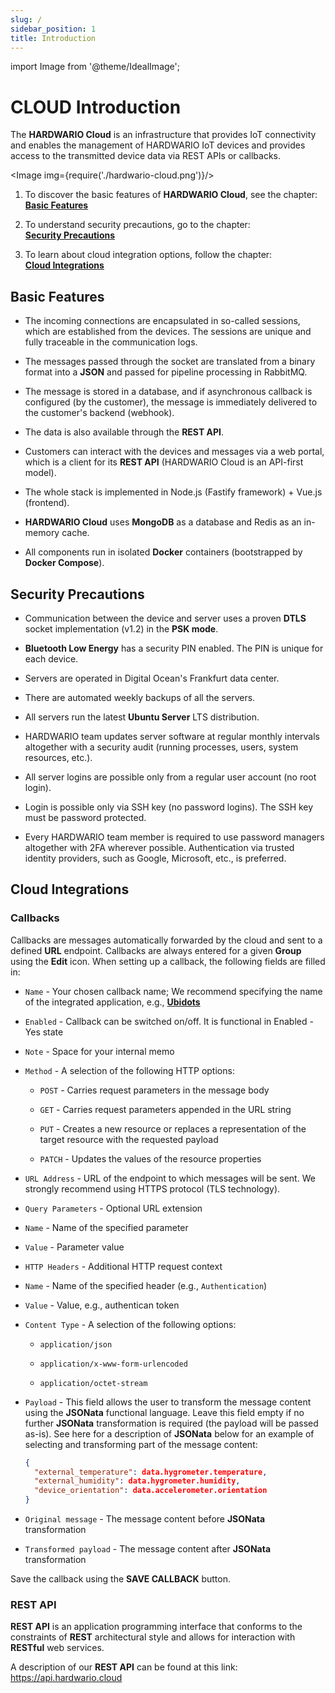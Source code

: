 ```yaml
---
slug: /
sidebar_position: 1
title: Introduction
---
```

import Image from '@theme/IdealImage';

# CLOUD Introduction

The **HARDWARIO Cloud** is an infrastructure that provides IoT connectivity and enables the management of HARDWARIO IoT devices and provides access to the transmitted device data via REST APIs or callbacks.

<Image img={require('./hardwario-cloud.png')}/><br/>

1. To discover the basic features of **HARDWARIO Cloud**, see the chapter:<br/>
   [**Basic Features**](category/basic-feautures)

1. To understand security precautions, go to the chapter:<br/>
   [**Security Precautions**](category/security-precautions)

1. To learn about cloud integration options, follow the chapter:<br/>
   [**Cloud Integrations**](category/integrations)

## Basic Features

* The incoming connections are encapsulated in so-called sessions, which are established from the devices. The sessions are unique and fully traceable in the communication logs.

* The messages passed through the socket are translated from a binary format into a **JSON** and passed for pipeline processing in RabbitMQ.

* The message is stored in a database, and if asynchronous callback is configured (by the customer), the message is immediately delivered to the customer's backend (webhook).

* The data is also available through the **REST API**.

* Customers can interact with the devices and messages via a web portal, which is a client for its **REST API** (HARDWARIO Cloud is an API-first model).

* The whole stack is implemented in Node.js (Fastify framework) + Vue.js (frontend).

* **HARDWARIO Cloud** uses **MongoDB** as a database and Redis as an in-memory cache.

* All components run in isolated **Docker** containers (bootstrapped by **Docker Compose**).

## Security Precautions

- Communication between the device and server uses a proven **DTLS** socket implementation (v1.2) in the **PSK mode**.

- **Bluetooth Low Energy** has a security PIN enabled. The PIN is unique for each device.

- Servers are operated in Digital Ocean's Frankfurt data center.

- There are automated weekly backups of all the servers.

- All servers run the latest **Ubuntu Server** LTS distribution.

- HARDWARIO team updates server software at regular monthly intervals altogether with a security audit (running processes, users, system resources, etc.).

- All server logins are possible only from a regular user account (no root login).

- Login is possible only via SSH key (no password logins). The SSH key must be password protected.

- Every HARDWARIO team member is required to use password managers altogether with 2FA wherever possible. Authentication via trusted identity providers, such as Google, Microsoft, etc., is preferred.

## Cloud Integrations

### Callbacks

Callbacks are messages automatically forwarded by the cloud and sent to a defined **URL** endpoint. Callbacks are always entered for a given **Group** using the **Edit** icon. When setting up a callback, the following fields are filled in:

* `Name` - Your chosen callback name; We recommend specifying the name of the integrated application, e.g., **[Ubidots](https://ubidots.com)**

* `Enabled` - Callback can be switched on/off. It is functional in Enabled - Yes state

* `Note` - Space for your internal memo

* `Method` - A selection of the following HTTP options:

  * `POST` - Carries request parameters in the message body

  * `GET` - Carries request parameters appended in the URL string

  * `PUT` - Creates a new resource or replaces a representation of the target resource with the requested payload

  * `PATCH` - Updates the values of the resource properties

* `URL Address` - URL of the endpoint to which messages will be sent. We strongly recommend using HTTPS protocol (TLS technology).

* `Query Parameters` - Optional URL extension

* `Name` - Name of the specified parameter

* `Value` - Parameter value

* `HTTP Headers` - Additional HTTP request context

* `Name` - Name of the specified header (e.g., `Authentication`)

* `Value` - Value, e.g., authentican token

* `Content Type` - A selection of the following options:

  * `application/json`

  * `application/x-www-form-urlencoded`

  * `application/octet-stream`

* `Payload` - This field allows the user to transform the message content using the **JSONata** functional language. Leave this field empty if no further **JSONata** transformation is required (the payload will be passed as-is). See here for a description of **JSONata** below for an example of selecting and transforming part of the message content:

  ```json
  {
    "external_temperature": data.hygrometer.temperature,
    "external_humidity": data.hygrometer.humidity,
    "device_orientation": data.accelerometer.orientation
  }
  ```

* `Original message` - The message content before **JSONata** transformation

* `Transformed payload` - The message content after **JSONata** transformation

Save the callback using the **SAVE CALLBACK** button.

### REST API

**REST API** is an application programming interface that conforms to the constraints of **REST** architectural style and allows for interaction with **RESTful** web services.

A description of our **REST API** can be found at this link:
https://api.hardwario.cloud
